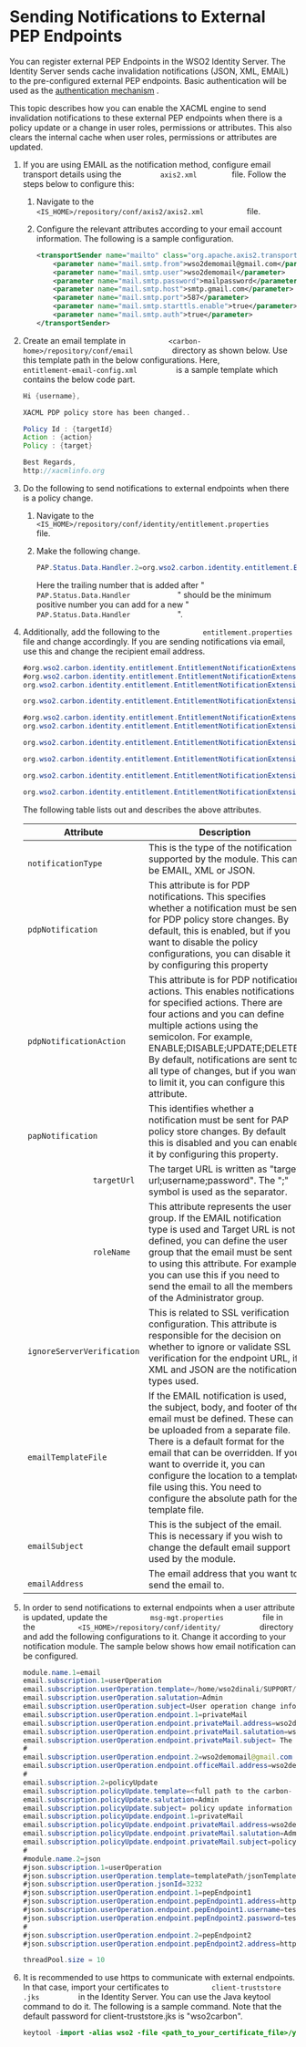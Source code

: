 # Sending Notifications to External PEP Endpoints

You can register external PEP Endpoints in the WSO2 Identity Server. The
Identity Server sends cache invalidation notifications (JSON, XML,
EMAIL) to the pre-configured external PEP endpoints. Basic
authentication will be used as the [authentication
mechanism](../../using-wso2-identity-server/configuring-local-and-outbound-authentication-for-a-service-provider)
.

This topic describes how you can enable the XACML engine to send
invalidation notifications to these external PEP endpoints when there is
a policy update or a change in user roles, permissions or
attributes. This also clears the internal cache when user roles,
permissions or attributes are updated.

1.  If you are using EMAIL as the notification method, configure email
    transport details using the `          axis2.xml         ` file.
    Follow the steps below to configure this:
    1.  Navigate to the
        `            <IS_HOME>/repository/conf/axis2/axis2.xml           `
        file.
    2.  Configure the relevant attributes according to your email
        account information. The following is a sample configuration.

        ``` xml
        <transportSender name="mailto" class="org.apache.axis2.transport.mail.MailTransportSender">
            <parameter name="mail.smtp.from">wso2demomail@gmail.com</parameter>
            <parameter name="mail.smtp.user">wso2demomail</parameter>
            <parameter name="mail.smtp.password">mailpassword</parameter>
            <parameter name="mail.smtp.host">smtp.gmail.com</parameter>    
            <parameter name="mail.smtp.port">587</parameter>
            <parameter name="mail.smtp.starttls.enable">true</parameter>
            <parameter name="mail.smtp.auth">true</parameter>
        </transportSender>
        ```

2.  Create an email template in
    `           <carbon-home>/repository/conf/email          ` directory
    as shown below. Use this template path in the below configurations.
    Here, `           entitlement-email-config.xml          ` is a
    sample template which contains the below code part.

    ``` java
    Hi {username},
    
    XACML PDP policy store has been changed..
    
    Policy Id : {targetId}
    Action : {action}
    Policy : {target}
    
    Best Regards,
    http://xacmlinfo.org
    ```

3.  Do the following to send notifications to external endpoints when
    there is a policy change.

    1.  Navigate to the
        `            <IS_HOME>/repository/conf/identity/entitlement.properties           `
        file.
    2.  Make the following change.

        ``` java
        PAP.Status.Data.Handler.2=org.wso2.carbon.identity.entitlement.EntitlementNotificationExtension
        ```

        Here the trailing number that is added after "
        `             PAP.Status.Data.Handler            ` " should be
        the minimum positive number you can add for a new "
        `             PAP.Status.Data.Handler            ` ".

4.  Additionally, add the following to the
    `           entitlement.properties          ` file and change
    accordingly. If you are sending notifications via email, use this
    and change the recipient email address.

    ``` java
    #org.wso2.carbon.identity.entitlement.EntitlementNotificationExtension.1=notificationType,JSON
    #org.wso2.carbon.identity.entitlement.EntitlementNotificationExtension.1=notificationType,XML
    org.wso2.carbon.identity.entitlement.EntitlementNotificationExtension.1=notificationType,EMAIL

    org.wso2.carbon.identity.entitlement.EntitlementNotificationExtension.2=ignoreServerVerification,true

    #org.wso2.carbon.identity.entitlement.EntitlementNotificationExtension.3=targetUrl,http://targetUrlAddress;username;password
    org.wso2.carbon.identity.entitlement.EntitlementNotificationExtension.3=emailAddress,wso2demomail@gmail.com

    org.wso2.carbon.identity.entitlement.EntitlementNotificationExtension.4=pdpNotificationAction,ENABLE;DISABLE;UPDATE;DELETE

    org.wso2.carbon.identity.entitlement.EntitlementNotificationExtension.5=papNotification,true

    org.wso2.carbon.identity.entitlement.EntitlementNotificationExtension.6=pdpNotification,true

    org.wso2.carbon.identity.entitlement.EntitlementNotificationExtension.9=roleName, admin
    ```

    The following table lists out and describes the above attributes.

    | Attribute                                               | Description                                                                                                                                                                                                                                                                                                                                                         |
    |---------------------------------------------------------|---------------------------------------------------------------------------------------------------------------------------------------------------------------------------------------------------------------------------------------------------------------------------------------------------------------------------------------------------------------------|
    | `               notificationType              `         | This is the type of the notification supported by the module. This can be EMAIL, XML or JSON.                                                                                                                                                                                                                                                                       |
    | `               pdpNotification              `          | This attribute is for PDP notifications. This specifies whether a notification must be sent for PDP policy store changes. By default, this is enabled, but if you want to disable the policy configurations, you can disable it by configuring this property                                                                                                        |
    | `               pdpNotificationAction              `    | This attribute is for PDP notification actions. This enables notifications for specified actions. There are four actions and you can define multiple actions using the semicolon. For example, ENABLE;DISABLE;UPDATE;DELETE. By default, notifications are sent to all type of changes, but if you want to limit it, you can configure this attribute.              |
    | `               papNotification              `          | This identifies whether a notification must be sent for PAP policy store changes. By default this is disabled and you can enable it by configuring this property.                                                                                                                                                                                                   |
    | `               targetUrl              `                | The target URL is written as "target url;username;password". The ";" symbol is used as the separator.                                                                                                                                                                                                                                                               |
    | `               roleName              `                 | This attribute represents the user group. If the EMAIL notification type is used and Target URL is not defined, you can define the user group that the email must be sent to using this attribute. For example, you can use this if you need to send the email to all the members of the Administrator group.                                                       |
    | `               ignoreServerVerification              ` | This is related to SSL verification configuration. This attribute is responsible for the decision on whether to ignore or validate SSL verification for the endpoint URL, if XML and JSON are the notification types used.                                                                                                                                          |
    | `               emailTemplateFile              `        | If the EMAIL notification is used, the subject, body, and footer of the email must be defined. These can be uploaded from a separate file. There is a default format for the email that can be overridden. If you want to override it, you can configure the location to a template file using this. You need to configure the absolute path for the template file. |
    | `               emailSubject              `             | This is the subject of the email. This is necessary if you wish to change the default email support used by the module.                                                                                                                                                                                                                                             |
    | `               emailAddress              `             | The email address that you want to send the email to.                                                                                                                                                                                                                                                                                                               |

5.  In order to send notifications to external endpoints when a user
    attribute is updated, update the
    `           msg-mgt.properties          ` file in the
    `           <IS_HOME>/repository/conf/identity/          ` directory
    and add the following configurations to it. Change it according to
    your notification module. The sample below shows how email
    notification can be configured.

    ``` java
    module.name.1=email
    email.subscription.1=userOperation
    email.subscription.userOperation.template=/home/wso2dinali/SUPPORT/TRAVISPERKINSDEV-312/wso2is-5.3.0/repository/conf/email/entitlement-email-config.xml
    email.subscription.userOperation.salutation=Admin
    email.subscription.userOperation.subject=User operation change information
    email.subscription.userOperation.endpoint.1=privateMail
    email.subscription.userOperation.endpoint.privateMail.address=wso2demomail@gmail.com
    email.subscription.userOperation.endpoint.privateMail.salutation=wso2demomail@gmail.com
    email.subscription.userOperation.endpoint.privateMail.subject= The User Operation change has occured.
    #
    email.subscription.userOperation.endpoint.2=wso2demomail@gmail.com
    email.subscription.userOperation.endpoint.officeMail.address=wso2demomail@gmail.com
    #
    email.subscription.2=policyUpdate
    email.subscription.policyUpdate.template=<full path to the carbon- home>/repository/conf/email/entitlement-email-config.xml
    email.subscription.policyUpdate.salutation=Admin
    email.subscription.policyUpdate.subject= policy update information mail
    email.subscription.policyUpdate.endpoint.1=privateMail
    email.subscription.policyUpdate.endpoint.privateMail.address=wso2demomail@gmail.com
    email.subscription.policyUpdate.endpoint.privateMail.salutation=Admin 
    email.subscription.policyUpdate.endpoint.privateMail.subject=policy update information to private wso2demomail@gmail.com
    #
    #module.name.2=json
    #json.subscription.1=userOperation
    #json.subscription.userOperation.template=templatePath/jsonTemplate
    #json.subscription.userOperation.jsonId=3232
    #json.subscription.userOperation.endpoint.1=pepEndpoint1
    #json.subscription.userOperation.endpoint.pepEndpoint1.address=https://localhost:8080/testEndpoint1
    #json.subscription.userOperation.endpoint.pepEndpoint1.username=testUsername
    #json.subscription.userOperation.endpoint.pepEndpoint2.password=testPW
    #
    #json.subscription.userOperation.endpoint.2=pepEndpoint2
    #json.subscription.userOperation.endpoint.pepEndpoint2.address=https://localhost:8080/testEndpoint2

    threadPool.size = 10
    ```

6.  It is recommended to use https to communicate with external
    endpoints. In that case, import your certificates to
    `           client-truststore          ` `           .jks          `
    in the Identity Server. You can use the Java keytool command to do
    it. The following is a sample command. Note that the default
    password for client-truststore.jks is "wso2carbon".

    ``` java
    keytool -import -alias wso2 -file <path_to_your_certificate_file>/yourCertificate.crt -keystore <CARBON_SERVER>/repository/resources/security/client-truststore.jks
    ```
